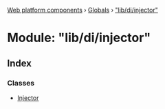 [Web platform components](../README.md) › [Globals](../globals.md) › ["lib/di/injector"](_lib_di_injector_.md)

# Module: "lib/di/injector"

## Index

### Classes

* [Injector](../classes/_lib_di_injector_.injector.md)
